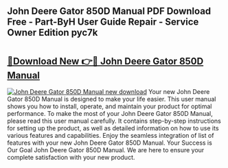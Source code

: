 ## John Deere Gator 850D Manual PDF Download Free - Part-ByH User Guide Repair - Service Owner Edition pyc7k

# <h2><a href="http://bc86237.oget.top/?id=John+Deere+Gator+850D+Manual">🔗Download New 👉🔴 John Deere Gator 850D Manual</a></h2>

[![John Deere Gator 850D Manual new download](https://i.imgur.com/5g1atiW.png)](http://bc86237.oget.top/?id=John+Deere+Gator+850D+Manual)
Your new John Deere Gator 850D Manual is designed to make your life easier. This user manual shows you how to install, operate, and maintain your product for optimal performance. To make the most of your John Deere Gator 850D Manual, please read this user manual carefully. It contains step-by-step instructions for setting up the product, as well as detailed information on how to use its various features and capabilities. Enjoy the seamless integration of list of features with your new John Deere Gator 850D Manual. Your Success is Our Goal John Deere Gator 850D Manual. We are here to ensure your complete satisfaction with your new product.
